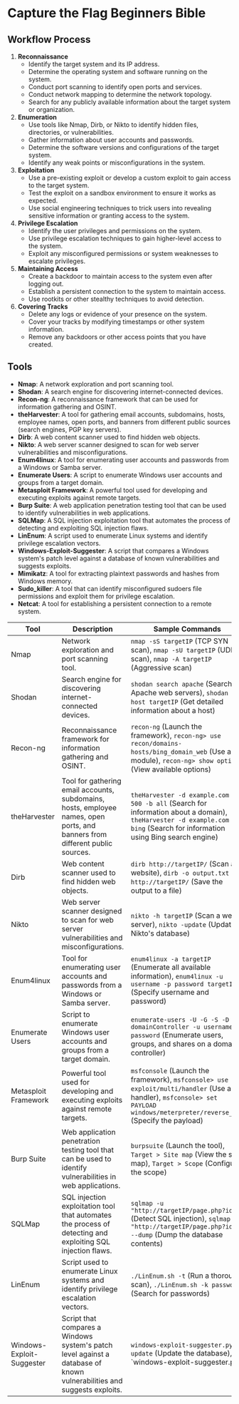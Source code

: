 # Capture the Flag Beginners Bible


## Workflow Process

1. **Reconnaissance**
   - Identify the target system and its IP address.
   - Determine the operating system and software running on the system.
   - Conduct port scanning to identify open ports and services.
   - Conduct network mapping to determine the network topology.
   - Search for any publicly available information about the target system or organization.
2. **Enumeration**
   - Use tools like Nmap, Dirb, or Nikto to identify hidden files, directories, or vulnerabilities.
   - Gather information about user accounts and passwords.
   - Determine the software versions and configurations of the target system.
   - Identify any weak points or misconfigurations in the system.
3. **Exploitation**
   - Use a pre-existing exploit or develop a custom exploit to gain access to the target system.
   - Test the exploit on a sandbox environment to ensure it works as expected.
   - Use social engineering techniques to trick users into revealing sensitive information or granting access to the system.
4. **Privilege Escalation**
   - Identify the user privileges and permissions on the system.
   - Use privilege escalation techniques to gain higher-level access to the system.
   - Exploit any misconfigured permissions or system weaknesses to escalate privileges.
5. **Maintaining Access**
   - Create a backdoor to maintain access to the system even after logging out.
   - Establish a persistent connection to the system to maintain access.
   - Use rootkits or other stealthy techniques to avoid detection.
6. **Covering Tracks**
   - Delete any logs or evidence of your presence on the system.
   - Cover your tracks by modifying timestamps or other system information.
   - Remove any backdoors or other access points that you have created.


## Tools

- **Nmap**: A network exploration and port scanning tool.
- **Shodan**: A search engine for discovering internet-connected devices.
- **Recon-ng**: A reconnaissance framework that can be used for information gathering and OSINT.
- **theHarvester**: A tool for gathering email accounts, subdomains, hosts, employee names, open ports, and banners from different public sources (search engines, PGP key servers).
- **Dirb**: A web content scanner used to find hidden web objects.
- **Nikto**: A web server scanner designed to scan for web server vulnerabilities and misconfigurations.
- **Enum4linux**: A tool for enumerating user accounts and passwords from a Windows or Samba server.
- **Enumerate Users**: A script to enumerate Windows user accounts and groups from a target domain.
- **Metasploit Framework**: A powerful tool used for developing and executing exploits against remote targets.
- **Burp Suite**: A web application penetration testing tool that can be used to identify vulnerabilities in web applications.
- **SQLMap**: A SQL injection exploitation tool that automates the process of detecting and exploiting SQL injection flaws.
- **LinEnum**: A script used to enumerate Linux systems and identify privilege escalation vectors.
- **Windows-Exploit-Suggester**: A script that compares a Windows system's patch level against a database of known vulnerabilities and suggests exploits.
- **Mimikatz**: A tool for extracting plaintext passwords and hashes from Windows memory.
- **Sudo_killer**: A tool that can identify misconfigured sudoers file permissions and exploit them for privilege escalation.
- **Netcat**: A tool for establishing a persistent connection to a remote system.


| Tool | Description | Sample Commands |
| --- | --- | --- |
| Nmap | Network exploration and port scanning tool. | `nmap -sS targetIP` (TCP SYN scan), `nmap -sU targetIP` (UDP scan), `nmap -A targetIP` (Aggressive scan) |
| Shodan | Search engine for discovering internet-connected devices. | `shodan search apache` (Search for Apache web servers), `shodan host targetIP` (Get detailed information about a host) |
| Recon-ng | Reconnaissance framework for information gathering and OSINT. | `recon-ng` (Launch the framework), `recon-ng> use recon/domains-hosts/bing_domain_web` (Use a module), `recon-ng> show options` (View available options) |
| theHarvester | Tool for gathering email accounts, subdomains, hosts, employee names, open ports, and banners from different public sources. | `theHarvester -d example.com -l 500 -b all` (Search for information about a domain), `theHarvester -d example.com -b bing` (Search for information using Bing search engine) |
| Dirb | Web content scanner used to find hidden web objects. | `dirb http://targetIP/` (Scan a website), `dirb -o output.txt http://targetIP/` (Save the output to a file) |
| Nikto | Web server scanner designed to scan for web server vulnerabilities and misconfigurations. | `nikto -h targetIP` (Scan a web server), `nikto -update` (Update Nikto's database) |
| Enum4linux | Tool for enumerating user accounts and passwords from a Windows or Samba server. | `enum4linux -a targetIP` (Enumerate all available information), `enum4linux -u username -p password targetIP` (Specify username and password) |
| Enumerate Users | Script to enumerate Windows user accounts and groups from a target domain. | `enumerate-users -U -G -S -D domainController -u username -p password` (Enumerate users, groups, and shares on a domain controller) |
| Metasploit Framework | Powerful tool used for developing and executing exploits against remote targets. | `msfconsole` (Launch the framework), `msfconsole> use exploit/multi/handler` (Use a handler), `msfconsole> set PAYLOAD windows/meterpreter/reverse_tcp` (Specify the payload) |
| Burp Suite | Web application penetration testing tool that can be used to identify vulnerabilities in web applications. | `burpsuite` (Launch the tool), `Target > Site map` (View the site map), `Target > Scope` (Configure the scope) |
| SQLMap | SQL injection exploitation tool that automates the process of detecting and exploiting SQL injection flaws. | `sqlmap -u "http://targetIP/page.php?id=1"` (Detect SQL injection), `sqlmap -u "http://targetIP/page.php?id=1" --dump` (Dump the database contents) |
| LinEnum | Script used to enumerate Linux systems and identify privilege escalation vectors. | `./LinEnum.sh -t` (Run a thorough scan), `./LinEnum.sh -k password` (Search for passwords) |
| Windows-Exploit-Suggester | Script that compares a Windows system's patch level against a database of known vulnerabilities and suggests exploits. | `windows-exploit-suggester.py --update` (Update the database), `windows-exploit-suggester.py

